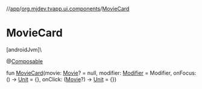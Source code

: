 //[app](../../index.md)/[org.mjdev.tvapp.ui.components](index.md)/[MovieCard](-movie-card.md)

# MovieCard

[androidJvm]\

@[Composable](https://developer.android.com/reference/kotlin/androidx/compose/runtime/Composable.html)

fun [MovieCard](-movie-card.md)(movie: [Movie](../org.mjdev.tvapp.data/-movie/index.md)? = null, modifier: [Modifier](https://developer.android.com/reference/kotlin/androidx/compose/ui/Modifier.html) = Modifier, onFocus: () -&gt; [Unit](https://kotlinlang.org/api/latest/jvm/stdlib/kotlin/-unit/index.html) = {}, onClick: ([Movie](../org.mjdev.tvapp.data/-movie/index.md)?) -&gt; [Unit](https://kotlinlang.org/api/latest/jvm/stdlib/kotlin/-unit/index.html) = {})
